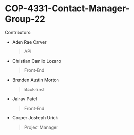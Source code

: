# COP-4331-Contact-Manager-Group-22 


Contributors:

  - Aden Rae Carver
    > API
  - Christian Camilo Lozano
    > Front-End
  - Brenden Austin Morton
    > Back-End
  - Jainav Patel
    > Front-End
  - Cooper Josheph Urich
    > Project Manager
